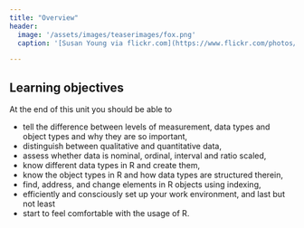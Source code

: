 ```yaml
---
title: "Overview"
header:
  image: '/assets/images/teaserimages/fox.png'
  caption: '[Susan Young via flickr.com](https://www.flickr.com/photos/95782365@N08/42002636604/in/photolist-26ZCuvJ-6dsf9x-pQuDL5-qXZu1w-GDHobb-4GWzg-WCBSrr-eFDbFv-boWRSg-22hognq-aJsDFK-qNgUNm-4SaDzB-erG4pS-ra4ZE8-eagm7B-GgR6t6-68UNPh-dqTWEM-LiQd5K-pgKb49-dTvSWr-2wuUC-sDvzct-KvvXKC-9C21RW-8voma9-6exAfe-aifzFk-bUkSo9-9pqkpv-29tRoNP-9MxQK7-qcVz3S-23R61Yp-7w5YYZ-8KM42w-25d8A6z-7Cc9tK-afm77j-banSXt-aLpR6k-e5N6X1-9FctNE-8GJREf-c35bay-M6hUgy-9hVEuD-LiPmsZ-roQZzC); [Public Domain](https://creativecommons.org/publicdomain/mark/1.0/){:target="_blank"}'

---
```



<!--more-->



## Learning objectives
At the end of this unit you should be able to

* tell the difference between levels of measurement, data types and object types and why they are so important,
* distinguish between qualitative and quantitative data,
* assess whether data is nominal, ordinal, interval and ratio scaled,
* know different data types in R and create them,
* know the object types in R and how data types are structured therein, 
* find, address, and change elements in R objects using indexing, 
* efficiently and consciously set up your work environment, and last but not least
* start to feel comfortable with the usage of R.






